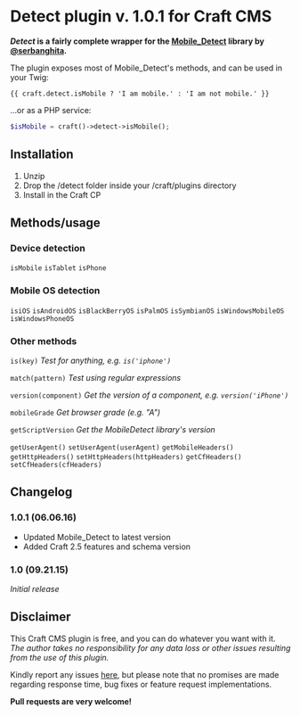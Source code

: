 # Detect plugin v. 1.0.1 for Craft CMS


**_Detect_ is a fairly complete wrapper for the [Mobile_Detect](http://mobiledetect.net/) library by [@serbanghita](https://github.com/serbanghita).**

The plugin exposes most of Mobile_Detect's methods, and can be used in your Twig:

```twig
{{ craft.detect.isMobile ? 'I am mobile.' : 'I am not mobile.' }}
```

...or as a PHP service:

```php
$isMobile = craft()->detect->isMobile();
```

## Installation
1. Unzip
2. Drop the /detect folder inside your /craft/plugins directory
3. Install in the Craft CP

## Methods/usage

### Device detection
```isMobile```
```isTablet```
```isPhone```

### Mobile OS detection
```isiOS```
```isAndroidOS```
```isBlackBerryOS```
```isPalmOS```
```isSymbianOS```
```isWindowsMobileOS```
```isWindowsPhoneOS```

### Other methods

```is(key)```
_Test for anything, e.g. ```is('iphone')```_

```match(pattern)```
_Test using regular expressions_

```version(component)```
_Get the version of a component, e.g. ```version('iPhone')```_

```mobileGrade```
_Get browser grade (e.g. "A")_

```getScriptVersion```
_Get the MobileDetect library's version_

```getUserAgent()```
```setUserAgent(userAgent)```
```getMobileHeaders()```
```getHttpHeaders()```
```setHttpHeaders(httpHeaders)```
```getCfHeaders()```
```setCfHeaders(cfHeaders)```

## Changelog

### 1.0.1 (06.06.16)

* Updated Mobile_Detect to latest version
* Added Craft 2.5 features and schema version

### 1.0 (09.21.15)
_Initial release_

## Disclaimer

This Craft CMS plugin is free, and you can do whatever you want with it. _The author takes no responsibility for any data loss or other issues resulting from the use of this plugin._

Kindly report any issues [here](https://github.com/mmikkel/Detect-Craft/issues), but please note that no promises are made regarding response time, bug fixes or feature request implementations.

**Pull requests are very welcome!**
